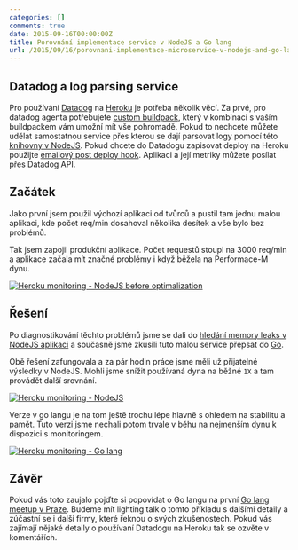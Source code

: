 ```yaml
---
categories: []
comments: true
date: 2015-09-16T00:00:00Z
title: Porovnání implementace service v NodeJS a Go lang
url: /2015/09/16/porovnani-implementace-microservice-v-nodejs-and-go-lang/
---
```


## Datadog a log parsing service

Pro používání [Datadog](https://www.datadoghq.com/) na [Heroku](https://heroku.com) je potřeba několik věcí.
Za prvé, pro datadog agenta potřebujete [custom buildpack](https://github.com/miketheman/heroku-buildpack-datadog.git), který v kombinaci s vaším buildpackem vám umožní mít vše pohromadě. Pokud to nechcete můžete udělat samostatnou service přes kterou se dají parsovat logy pomocí této [knihovny v NodeJS](https://github.com/ozinc/heroku-datadog-drain).
Pokud chcete do Datadogu zapisovat deploy na Heroku použijte [emailový post deploy hook](https://devcenter.heroku.com/articles/deploy-hooks#email).
Aplikaci a její metriky můžete posílat přes Datadog API.

<!--more-->

## Začátek

Jako první jsem použil výchozí aplikaci od tvůrců a pustil tam jednu malou aplikaci, kde počet req/min dosahoval několika desítek a vše bylo bez problémů.

Tak jsem zapojil produkční aplikace. Počet requestů stoupl na 3000 req/min a aplikace začala mít značné problémy i když běžela na Performace-M dynu.

<a href="{{ root_url }}/images/drain/01.png"><img class="center" src="{{ root_url }}/images/drain/01.png" alt="Heroku monitoring - NodeJS before optimalization" /></a>

## Řešení

Po diagnostikování těchto problémů jsme se dali do [hledání memory leaks v NodeJS aplikaci](https://github.com/apiaryio/heroku-datadog-drain) a současně jsme zkusili tuto malou service přepsat do [Go](https://github.com/apiaryio/heroku-datadog-drain-golang).

Obě řešení zafungovala a za pár hodin práce jsme měli už přijatelné výsledky v NodeJS. Mohli jsme snížit používaná dyna na běžné `1X` a tam provádět další srovnání.

<a href="{{ root_url }}/images/drain/02.png"><img class="center" src="{{ root_url }}/images/drain/02.png" alt="Heroku monitoring - NodeJS" /></a>

Verze v go langu je na tom ještě trochu lépe hlavně s ohledem na stabilitu a pamět. Tuto verzi jsme nechali potom trvale v běhu na nejmenším dynu k dispozici s monitoringem.

<a href="{{ root_url }}/images/drain/03.png"><img class="center" src="{{ root_url }}/images/drain/03.png" alt="Heroku monitoring - Go lang" /></a>

## Závěr

Pokud vás toto zaujalo pojďte si popovídat o Go langu na první [Go lang meetup v Praze](http://srazy.info/golang-meetup/5676). Budeme mít lighting talk o tomto příkladu s dalšími detaily a zúčastní se i další firmy, které řeknou o svých zkušenostech. Pokud vás zajímají nějaké detaily o používaní Datadogu na Heroku tak se ozvěte v komentářích.


